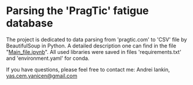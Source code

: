 # Parsing the 'PragTic' fatigue database

The project is dedicated to data parsing from 'pragtic.com' to 'CSV' file by BeautifulSoup in Python. A detailed description one can find in the file "[Main_file.ipynb](https://github.com/yanicen1/parsing-PragTic-fatigue-database/blob/main/Main_file.ipynb)". All used libraries were saved in files 'requirements.txt' and 'environment.yaml' for conda.

If you have questions, please feel free to contact me: 
Andrei Iankin, yas.cem.yanicen@gmail.com
